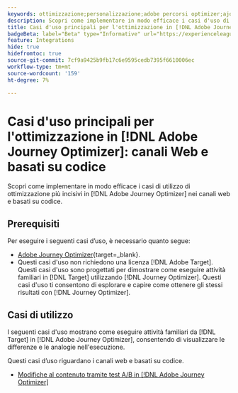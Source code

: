 ```yaml
---
keywords: ottimizzazione;personalizzazione;adobe percorsi optimizer;ajo;casi d'uso;scenari;web;basato su codice
description: Scopri come implementare in modo efficace i casi d'uso di ottimizzazione più incisivi in [!DNL Adobe Journey Optimizer].
title: Casi d'uso principali per l'ottimizzazione in [!DNL Adobe Journey Optimizer] - canali Web e basati su codice
badgeBeta: label="Beta" type="Informative" url="https://experienceleague.adobe.com/docs/target/using/introduction/intro.html?lang=it#beta newtab=true" tooltip="Cosa sono le funzioni beta in [!DNL Adobe Target]."
feature: Integrations
hide: true
hidefromtoc: true
source-git-commit: 7cf9a9425b9fb17c6e9595cedb7395f6610006ec
workflow-type: tm+mt
source-wordcount: '159'
ht-degree: 7%

---
```


# Casi d&#39;uso principali per l&#39;ottimizzazione in [!DNL Adobe Journey Optimizer]: canali Web e basati su codice

Scopri come implementare in modo efficace i casi di utilizzo di ottimizzazione più incisivi in [!DNL Adobe Journey Optimizer] nei canali web e basati su codice.

## Prerequisiti

Per eseguire i seguenti casi d’uso, è necessario quanto segue:

* [Adobe Journey Optimizer](https://experienceleague.adobe.com/en/docs/journey-optimizer/using/get-started/get-started){target=_blank}.
* Questi casi d&#39;uso non richiedono una licenza [!DNL Adobe Target]. Questi casi d&#39;uso sono progettati per dimostrare come eseguire attività familiari in [!DNL Target] utilizzando [!DNL Journey Optimizer]. Questi casi d&#39;uso ti consentono di esplorare e capire come ottenere gli stessi risultati con [!DNL Journey Optimizer].

## Casi di utilizzo

I seguenti casi d&#39;uso mostrano come eseguire attività familiari da [!DNL Target] in [!DNL Adobe Journey Optimizer], consentendo di visualizzare le differenze e le analogie nell&#39;esecuzione.

Questi casi d’uso riguardano i canali web e basati su codice.

* [Modifiche al contenuto tramite test A/B in [!DNL Adobe Journey Optimizer]](/help/main/c-integrating-target-with-mac/ajo/content-change-using-ajo.md)